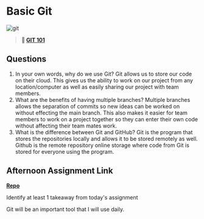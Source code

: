 # Basic Git

![git](https://git-scm.com/images/branching-illustration@2x.png)

> **📖 [GIT 101](https://codeworksacademy.com/fs-student-guide/resources/wk1/01-GIT)**

## Questions

1. In your own words, why do we use Git?
  Git allows us to store our code on their cloud.  This gives us the ability to work on our project from any location/computer as well as easily sharing our project with team members.
2. What are the benefits of having multiple branches?
  Multiple branches allows the separation of commits so new ideas can be worked on without effecting the main branch.  This also makes it easier for team members to work on a project together so they can enter their own code without affecting their team mates work.
3. What is the difference between Git and GitHub?
  Git is the program that stores the repositories locally and allows it to be stored remotely as well.  Github is the remote repository online storage where code from Git is stored for everyone using the program.
## Afternoon Assignment Link

**[Repo](https://github.com/EricMGustafson/<ASSIGNMENT_REPO>)**

Identify at least 1 takeaway from today's assignment

Git will be an important tool that I will use daily.